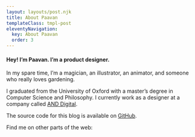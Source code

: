 ```yaml
---
layout: layouts/post.njk
title: About Paavan
templateClass: tmpl-post
eleventyNavigation:
  key: About Paavan
  order: 3
---
```


#### Hey! I’m Paavan. I’m a product designer.

In my spare time, I’m a magician, an illustrator, an animator, and someone who really loves gardening.

I graduated from the University of Oxford with a master’s degree in Computer Science and Philosophy. I currently work as a designer at a company called [AND Digital](https://and.digital/).

The source code for this blog is available on [GitHub](https://github.com/p44v9n/new-blog/).

Find me on other parts of the web:

